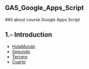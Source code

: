 ## GAS_Google_Apps_Script
#All about course Google Apps Script

## 1.- Introduction
* [  HolaMundo  ](./codes/HolaMundo.gs) 
* [  Segundo  ](./codes/Segundo.gs) 
* [  Tercero  ](./codes/Tercero.gs)
* [  Cuarto  ](./codes/Cuarto.gs)

